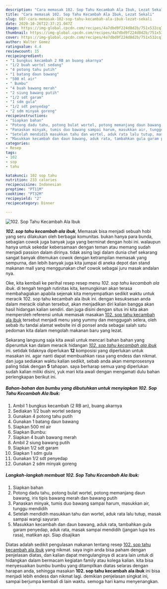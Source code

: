 ```yaml
---
description: "Cara memasak 102. Sop Tahu Kecambah Ala Ibuk, Lezat Sekali"
title: "Cara memasak 102. Sop Tahu Kecambah Ala Ibuk, Lezat Sekali"
slug: 607-cara-memasak-102-sop-tahu-kecambah-ala-ibuk-lezat-sekali
date: 2020-10-26T22:37:21.047Z
image: https://img-global.cpcdn.com/recipes/4a7dbd9f224d8d2b/751x532cq70/102-sop-tahu-kecambah-ala-ibuk-foto-resep-utama.jpg
thumbnail: https://img-global.cpcdn.com/recipes/4a7dbd9f224d8d2b/751x532cq70/102-sop-tahu-kecambah-ala-ibuk-foto-resep-utama.jpg
cover: https://img-global.cpcdn.com/recipes/4a7dbd9f224d8d2b/751x532cq70/102-sop-tahu-kecambah-ala-ibuk-foto-resep-utama.jpg
author: Walter Gomez
ratingvalue: 4.4
reviewcount: 15
recipeingredient:
- "1 bungkus kecambah 2 RB an buang akarnya"
- "1/2 buah wortel sedang"
- "4 potong tahu putih"
- "1 batang daun bawang"
- "500 ml air"
- " Bumbu"
- "4 buah bawang merah"
- "2 siung bawang putih"
- "1/2 sdt garam"
- "1 sdm gula"
- "1/2 sdt penyedap"
- "2 sdm minyak goreng"
recipeinstructions:
- "Siapkan bahan"
- "Potong dadu tahu, potong bulat wortel, potong memanjang daun bawang, iris tipis bawang merah dan bawang putih"
- "Panaskan minyak, tumis duo bawang sampai harum, masukkan air, tunggu mendidih"
- "Setelah mendidih masukkan tahu dan wortel, aduk rata lalu tutup, masak sampai wangi sayuran"
- "Masukkan kecambah dan daun bawang, aduk rata, tambahkan gula garam penyedap, aduk rata, masak sampai mendidih (jangan lupa tes rasa), matikan api. Siap disajikan"
categories:
- Resep
tags:
- 102
- sop
- tahu

katakunci: 102 sop tahu 
nutrition: 233 calories
recipecuisine: Indonesian
preptime: "PT11M"
cooktime: "PT32M"
recipeyield: "2"
recipecategory: Dinner

---
```



![102. Sop Tahu Kecambah Ala Ibuk](https://img-global.cpcdn.com/recipes/4a7dbd9f224d8d2b/751x532cq70/102-sop-tahu-kecambah-ala-ibuk-foto-resep-utama.jpg)

<b><i>102. sop tahu kecambah ala ibuk</i></b>, Memasak bisa menjadi sebuah hobi yang seru dilakukan oleh berbagai komunitas. bukan hanya para bunda, sebagian cowok juga banyak juga yang berminat dengan hobi ini. walaupun hanya untuk sekedar kebersamaan dengan teman atau memang sudah menjadi passion dalam dirinya. tidak asing lagi dalam dunia chef sekarang sangat banyak ditemukan cowok dengan ketrampilan memasak yang sempurna, dan lebih banyak juga kita jumpai di aneka depot dan stand makanan mall yang menggunakan chef cowok sebagai juru masak andalan nya.

Oke, kita kembali ke perihal resep resep menu <i>102. sop tahu kecambah ala ibuk</i>. di tengah tengah rutinitas kita, kemungkinan akan terasa membahagiakan apabila sejenak kita menyempatkan sedikit waktu untuk meracik 102. sop tahu kecambah ala ibuk ini. dengan kesuksesan anda dalam meracik olahan tersebut, akan menjadikan diri kalian bangga akan hasil hidangan kalian sendiri. dan juga disini dengan situs ini kita akan memperoleh referensi untuk memasak masakan <u>102. sop tahu kecambah ala ibuk</u> tersebut menjadi menu yang yummy dan menggugah selera, oleh sebab itu tandai alamat website ini di ponsel anda sebagai salah satu pedoman kita dalam mengolah makanan baru yang lezat.




Sekarang langsung saja kita awali untuk mencari bahan bahan yang diperuntuk kan dalam meracik hidangan <u><i>102. sop tahu kecambah ala ibuk</i></u> ini. setidak tidaknya diperlukan <b>12</b> komposisi yang diperlukan untuk masakan ini. agar nanti dapat membuahkan rasa yang endess dan nikmat. dan juga sediakan waktu kalian sedikit, sebab anda akan memprosesnya paling tidak dengan <b>5</b> tahapan. saya berharap semua yang diperlukan sudah kalian miliki disini, yuk mari kita awali dengan mengamati dulu bahan perlengkapan berikut ini.

<!--inarticleads1-->

##### Bahan-bahan dan bumbu yang dibutuhkan untuk menyiapkan 102. Sop Tahu Kecambah Ala Ibuk:

1. Ambil 1 bungkus kecambah (2 RB an), buang akarnya
1. Sediakan 1/2 buah wortel sedang
1. Gunakan 4 potong tahu putih
1. Gunakan 1 batang daun bawang
1. Siapkan 500 ml air
1. Siapkan  Bumbu:
1. Siapkan 4 buah bawang merah
1. Ambil 2 siung bawang putih
1. Siapkan 1/2 sdt garam
1. Siapkan 1 sdm gula
1. Gunakan 1/2 sdt penyedap
1. Gunakan 2 sdm minyak goreng




<!--inarticleads2-->

##### Langkah-langkah membuat 102. Sop Tahu Kecambah Ala Ibuk:

1. Siapkan bahan
1. Potong dadu tahu, potong bulat wortel, potong memanjang daun bawang, iris tipis bawang merah dan bawang putih
1. Panaskan minyak, tumis duo bawang sampai harum, masukkan air, tunggu mendidih
1. Setelah mendidih masukkan tahu dan wortel, aduk rata lalu tutup, masak sampai wangi sayuran
1. Masukkan kecambah dan daun bawang, aduk rata, tambahkan gula garam penyedap, aduk rata, masak sampai mendidih (jangan lupa tes rasa), matikan api. Siap disajikan




Diatas adalah sedikit pengulasan makanan tentang resep <u>102. sop tahu kecambah ala ibuk</u> yang nikmat. saya ingin anda bisa paham dengan penjelasan diatas, dan kalian dapat mengulanginya di acara lain untuk di hidangkan dalam bermacam kegiatan family atau kolega kalian. kita bisa menyesuaikan bumbu bumbu yang ditampilkan diatas selaras dengan harapan anda, sehingga masakan <b>102. sop tahu kecambah ala ibuk</b> ini bisa menjadi lebih endess dan nikmat lagi. demikian penjelasan singkat ini, sampai berjumpa kembali di lain waktu. semoga hari kamu menyenangkan.
